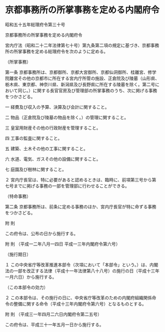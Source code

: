 # 京都事務所の所掌事務を定める内閣府令

昭和五十五年総理府令第三十号

京都事務所の所掌事務を定める内閣府令

宮内庁法（昭和二十二年法律第七十号）第九条第二項の規定に基づき、京都事務所の所掌事務を定める総理府令を次のように定める。

（所掌事務）

第一条 京都事務所は、京都御所、京都大宮御所、京都仙洞御所、桂離宮、修学院離宮その他の京都市に所在する宮内庁所管の施設、正倉院及び陵墓（山形県、栃木県、東京都、神奈川県、新潟県及び長野県に所在する陵墓を除く。第二号において同じ。）に関する長官官房及び管理部の所掌事務のうち、次に掲げる事務をつかさどる。

一 経費及び収入の予算、決算及び会計に関すること。

二 物品（正倉院及び陵墓の物品を除く。）の管理に関すること。

三 皇室用財産その他の行政財産を管理すること。

四 工事の監査に関すること。

五 建築、土木その他の工事に関すること。

六 水道、電気、ガスその他の設備に関すること。

七 庭園及び樹林に関すること。

２ 宮内庁長官は、特に必要があると認めるときは、臨時に、前項第三号から第七号までに掲げる事務の一部を管理部に行わせることができる。

（特命事務）

第二条 京都事務所は、前条に定める事務のほか、宮内庁長官が特に命ずる事務をつかさどる。

附 則

この府令は、公布の日から施行する。

附 則 （平成一二年八月一四日 平成一三年内閣府令第六号）

（施行期日）

１ この中央省庁等改革推進本部令（次項において「本部令」という。）は、内閣法の一部を改正する法律（平成十一年法律第八十八号）の施行の日（平成十三年一月六日）から施行する。

（この本部令の効力）

２ この本部令は、その施行の日に、中央省庁等改革のための内閣府組織関係命令の整備に関する命令（平成十三年内閣府令第六号）となるものとする。

附 則 （平成三一年四月二六日内閣府令第二五号）

この府令は、平成三十一年五月一日から施行する。
